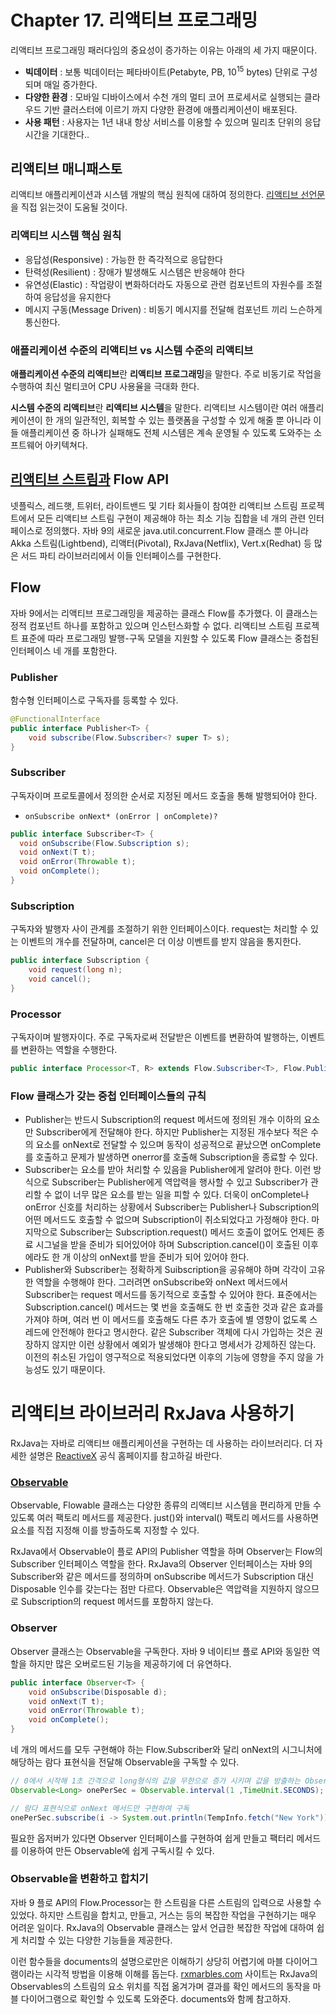 # Chapter 17. 리액티브 프로그래밍

리액티브 프로그래밍 패러다임의 중요성이 증가하는 이유는 아래의 세 가지 때문이다.

- **빅데이터** : 보통 빅데이터는 페타바이트(Petabyte, PB, 10<sup>15</sup> bytes)  단위로 구성되며 매일 증가한다.
- **다양한 환경** : 모바일 디바이스에서 수천 개의 멀티 코어 프로세서로 실행되는 클라우드 기반 클러스터에 이르기 까지 다양한 환경에 애플리케이션이 배포된다.
- **사용 패턴** : 사용자는 1년 내내 항상 서비스를 이용할 수 있으며 밀리초 단위의 응답 시간을 기대한다..

## 리액티브 매니패스토

리액티브 애플리케이션과 시스템 개발의 핵심 원칙에 대하여 정의한다. [리액티브 선언문](https://www.reactivemanifesto.org/ko)을 직접 읽는것이 도움될 것이다.

### 리액티브 시스템 핵심 원칙

- 응답성(Responsive) : 가능한 한 즉각적으로 응답한다
- 탄력성(Resilient) : 장애가 발생해도 시스템은 반응해야 한다
- 유연성(Elastic) : 작업량이 변화하더라도 자동으로 관련 컴포넌트의 자원수를 조절하여 응답성을 유지한다
- 메시지 구동(Message Driven) : 비동기 메시지를 전달해 컴포넌트 끼리 느슨하게 통신한다.

### 애플리케이션 수준의 리액티브 vs 시스템 수준의 리액티브

**애플리케이션 수준의 리액티브**란 **리액티브 프로그래밍**을 말한다. 주로 비동기로 작업을 수행하여 최신 멀티코어 CPU 사용율을 극대화 한다.

**시스템 수준의 리액티브**란 **리액티브 시스템**을 말한다. 리액티브 시스템이란 여러 애플리케이션이 한 개의 일관적인, 회복할 수 있는 플랫폼을 구성할 수 있게 해줄 뿐 아니라 이들 애플리케이션 중 하나가 실패해도 전체 시스템은 계속 운영될 수 있도록 도와주는 소프트웨어 아키텍쳐다.

## [리액티브 스트림과](http://www.reactive-streams.org/) Flow API

넷플릭스, 레드햇, 트위터, 라이트밴드 및 기타 회사들이 참여한 리액티브 스트림 프로젝트에서 모든 리액티브 스트림 구현이 제공해야 하는 최소 기능 집합을 네 개의 관련 인터페이스로 정의했다. 자바 9의 새로운 java.util.concurrent.Flow 클래스 뿐 아니라 Akka 스트림(Lightbend), 리액터(Pivotal), RxJava(Netflix), Vert.x(Redhat) 등 많은 서드 파티 라이브러리에서 이들 인터페이스를 구현한다.

## Flow

자바 9에서는 리액티브 프로그래밍을 제공하는 클래스 Flow를 추가했다. 이 클래스는 정적 컴포넌트 하나를 포함하고 있으며 인스턴스화할 수 없다. 리액티브 스트림 프로젝트 표준에 따라 프로그래밍 발행-구독 모델을 지원할 수 있도록 Flow 클래스는 중첩된 인터페이스 네 개를 포함한다.

### Publisher

함수형 인터페이스로 구독자를 등록할 수 있다.

```java
@FunctionalInterface
public interface Publisher<T> {
    void subscribe(Flow.Subscriber<? super T> s);
}
```

### Subscriber

구독자이며 프로토콜에서 정의한 순서로 지정된 메서드 호출을 통해 발행되어야 한다.

- `onSubscribe onNext* (onError | onComplete)?`

```java
public interface Subscriber<T> {
  void onSubscribe(Flow.Subscription s);
  void onNext(T t);
  void onError(Throwable t);
  void onComplete();
}
```

### Subscription

구독자와 발행자 사이 관계를 조절하기 위한 인터페이스이다. request는 처리할 수 있는 이벤트의 개수를 전달하며, cancel은 더 이상 이벤트를 받지 않음을 통지한다.

```java
public interface Subscription {
    void request(long n);
    void cancel();
}
```

### Processor

구독자이며 발행자이다. 주로 구독자로써 전달받은 이벤트를 변환하여 발행하는, 이벤트를 변환하는 역할을 수행한다.

```java
public interface Processor<T, R> extends Flow.Subscriber<T>, Flow.Publisher<R> { }
```

### Flow 클래스가 갖는 중첩 인터페이스들의 규칙

- Publisher는 반드시 Subscription의 request 메서드에 정의된 개수 이하의 요소만 Subscriber에게 전달해야 한다. 하지만 Publisher는 지정된 개수보다 적은 수의 요소를 onNext로 전달할 수 있으며 동작이 성공적으로 끝났으면 onComplete를 호출하고 문제가 발생하면 onerror를 호출해 Subscription을 종료할 수 있다.
- Subscriber는 요소를 받아 처리할 수 있음을 Publisher에게 알려야 한다. 이런 방식으로 Subscriber는 Publisher에게 역압력을 행사할 수 있고 Subscriber가 관리할 수 없이 너무 많은 요소를 받는 일을 피할 수 있다. 더욱이 onComplete나 onError 신호를 처리하는 상황에서 Subscriber는 Publisher나 Subscription의 어떤 메서드도 호출할 수 없으며 Subscription이 취소되었다고 가정해야 한다. 마지막으로 Subscriber는 Subscription.request() 메서드 호출이 없어도 언제든 종료 시그널을 받을 준비가 되어있어야 하며 Subscription.cancel()이 호출된 이후에라도 한 개 이상의 onNext를 받을 준비가 되어 있어야 한다.
- Publisher와 Subscriber는 정확하게 Suibscription을 공유해야 하며 각각이 고유한 역할을 수행해야 한다. 그러려면 onSubscribe와 onNext 메서드에서 Subscriber는 request 메서드를 동기적으로 호출할 수 있어야 한다. 표준에서는 Subscription.cancel() 메서드는 몇 번을 호출해도 한 번 호출한 것과 같은 효과를 가져야 하며, 여러 번 이 메서드를 호출해도 다른 추가 호출에 별 영향이 없도록 스레드에 안전해야 한다고 명시한다. 같은 Subscriber 객체에 다시 가입하는 것은 권장하지 않지만 이런 상황에서 예외가 발생해야 한다고 명세서가 강제하진 않는다. 이전의 취소된 가입이 영구적으로 적용되었다면 이후의 기능에 영향을 주지 않을 가능성도 있기 때문이다.

# 리액티브 라이브러리 RxJava 사용하기

RxJava는 자바로 리액티브 애플리케이션을 구현하는 데 사용하는 라이브러리다. 더 자세한 설명은 [ReactiveX](http://reactivex.io/intro.html) 공식 홈페이지를 참고하길 바란다.

### [Observable](http://reactivex.io/documentation/ko/observable.html)

Observable, Flowable 클래스는 다양한 종류의 리액티브 시스템을 편리하게 만들 수 있도록 여러 팩토리 메서드를 제공한다. just()와 interval() 팩토리 메서드를 사용하면 요소를 직접 지정해 이를 방출하도록 지정할 수 있다.

RxJava에서 Observable이 플로 API의 Publisher 역할을 하며 Observer는 Flow의 Subscriber 인터페이스 역할을 한다. RxJava의 Observer 인터페이스는 자바 9의 Subscriber와 같은 메서드를 정의하며 onSubscribe 메서드가 Subscription 대신 Disposable 인수를 갖는다는 점만 다르다. Observable은 역압력을 지원하지 않으므로 Subscription의 request 메서드를 포함하지 않는다.

### Observer

Observer 클래스는 Observable을 구독한다. 자바 9 네이티브 플로 API와 동일한 역할을 하지만 많은 오버로드된 기능을 제공하기에 더 유연하다.

```java
public interface Observer<T> {
	void onSubscribe(Disposable d);
	void onNext(T t);
	void onError(Throwable t);
	void onComplete();
}
```

네 개의 메서드를 모두 구현해야 하는 Flow.Subscriber와 달리 onNext의 시그니처에 해당하는 람다 표현식을 전달해 Observable을 구독할 수 있다.

```java
// 0에서 시작해 1초 간격으로 long형식의 값을 무한으로 증가 시키며 값을 방출하는 Observable
Observable<Long> onePerSec = Observable.interval(1 ,TimeUnit.SECONDS);

// 람다 표현식으로 onNext 메서드만 구현하여 구독
onePerSec.subscribe(i -> System.out.println(TempInfo.fetch("New York"));
```

필요한 옵저버가 있다면 Observer 인터페이스를 구현하여 쉽게 만들고 팩터리 메서드를 이용하여 만든 Observable에 쉽게 구독시킬 수 있다.

### Observable을 변환하고 합치기

자바 9 플로 API의 Flow.Processor는 한 스트림을 다른 스트림의 입력으로 사용할 수 있었다. 하지만 스트림을 합치고, 만들고, 거스는 등의 복잡한 작업을 구현하기는 매우 어려운 일이다. RxJava의 Observable 클래스는 앞서 언급한 복잡한 작업에 대하여 쉽게 처리할 수 있는 다양한 기능들을 제공한다.

이런 함수들을 documents의 설명으로만은 이해하기 상당히 어렵기에 마블 다이어그램이라는 시각적 방법을 이용해 이해를 돕는다. [rxmarbles.com](http://rxmarbles.com/) 사이트는 RxJava의 Observables의 스트림의 요소 위치를 직접 옮겨가며 결과를 확인 메서드의 동작을 마블 다이어그램으로 확인할 수 있도록 도와준다. documents와 함께 참고하자.
